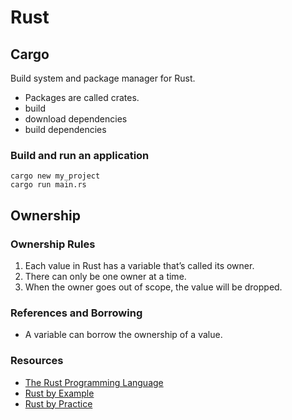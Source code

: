 # Rust

## Cargo
Build system and package manager for Rust.
- Packages are called crates.
- build
- download dependencies
- build dependencies


### Build and run an application
    cargo new my_project
    cargo run main.rs


## Ownership
### Ownership Rules
1. Each value in Rust has a variable that’s called its owner.
2. There can only be one owner at a time.
3. When the owner goes out of scope, the value will be dropped.

### References and Borrowing
- A variable can borrow the ownership of a value.

### Resources
- [The Rust Programming Language](https://doc.rust-lang.org/book/)
- [Rust by Example](https://doc.rust-lang.org/rust-by-example/)
- [Rust by Practice](https://practice.course.rs/)